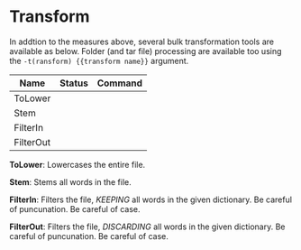 # Transform

In addtion to the measures above, several bulk transformation tools are available as below.
Folder (and tar file) processing are available too using the `-t(ransform) {{transform name}}` argument.

| Name | Status | Command |
|--- |--- |--- 
| ToLower | | 
| Stem | | 
| FilterIn | | 
| FilterOut | | 

**ToLower**: Lowercases the entire file.

**Stem**: Stems all words in the file.

**FilterIn**: Filters the file, _KEEPING_ all words in the given dictionary.
Be careful of puncunation.
Be careful of case.

**FilterOut**: Filters the file, _DISCARDING_ all words in the given dictionary.
Be careful of puncunation.
Be careful of case.